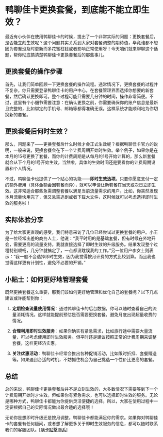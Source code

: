 # 鸭聊佳卡更换套餐，到底能不能立即生效？

最近有小伙伴在使用鸭聊佳卡的时候，提出了一个非常实际的问题：更换套餐后，是否能立刻生效呢？这个问题其实关系到大家对套餐调整的期待值，毕竟谁都不想因为套餐没及时更新而多花冤枉钱或者影响正常使用呀！今天咱们就来聊聊这个话题，帮你彻底搞清楚鸭聊佳卡更换套餐后的那些事儿。

## 更换套餐的操作步骤

首先，让我们简单回顾一下更换套餐的操作流程。通常情况下，更换套餐的过程并不复杂。你只需要登录鸭聊佳卡的用户中心，在套餐管理界面选择你想要的新套餐，然后确认更换即可。整个过程可能只需要几分钟的时间，操作非常简便。不过，这里有个小细节需要注意：在确认更换之前，你需要确保你的账户信息是最新且完整的，比如绑定的手机号、邮箱等都得准确无误，这样系统才能顺利地为你切换新的套餐。

## 更换套餐后何时生效？

那么，问题来了——更换套餐后什么时候才会正式生效呢？根据鸭聊佳卡官方的说明，一般来说，更换套餐会在下一个计费周期开始时生效。举个例子，如果你是在本月的15号更换了套餐，而你的计费周期是从每月的1号开始计算的，那么新套餐就会从下个月的1号开始生效。当然啦，具体的生效时间还是要看你的计费周期设置和个人情况。

不过，鸭聊佳卡也提供了一个贴心的功能——**即时生效选项**。只要你愿意支付一定的额外费用（具体金额会因套餐而异），就可以申请让新套餐在当天或次日立即生效。这非常适合那些急需调整套餐以满足当前流量需求的用户。比如，你突然发现本月流量快用完了，但又急需追剧或者下载大文件，这时候就可以考虑选择即时生效的服务啦！

## 实际体验分享

为了给大家更直观的感受，我们特意采访了几位已经尝试过更换套餐的用户。小王是一位经常出差的商务人士，他说：“我平时用的是基础套餐，但有时候在外地开会，需要更高的流量支持，我就直接选择了即时生效的升级服务。结果发现整个过程特别顺畅，几分钟就搞定了，一点都没耽误我的工作。”另一位用户李女士则表示：“我一般不会选择即时生效，因为我觉得按月计费的方式比较划算。而且我也觉得这样更有计划性，避免不必要的开销。”

## 小贴士：如何更好地管理套餐

既然更换套餐这么重要，那我们该如何更好地管理和优化自己的套餐呢？以下几点建议或许能帮到你：

1. **定期检查流量使用情况**：通过鸭聊佳卡的后台数据，你可以随时查看自己的流量消耗情况。这样就能提前预估是否需要更换套餐，避免月底出现超量收费的情况。
   
2. **合理利用即时生效服务**：如果你确实有紧急需求，比如旅行途中需要大量流量，可以考虑使用即时生效服务。但平时还是建议按照正常的计费周期来调整套餐，这样更经济实惠。

3. **关注优惠活动**：鸭聊佳卡经常会推出各种促销活动，比如限时折扣、套餐赠送等。如果遇到合适的时机，不妨抓住机会为自己挑选一个性价比更高的套餐。

## 总结

总的来说，鸭聊佳卡更换套餐后并不是立刻生效的，大多数情况下需要等到下一个计费周期开始时才生效。但如果你有紧急需求，也可以选择即时生效的服务。无论是哪种方式，鸭聊佳卡都能为你提供灵活便捷的选择。所以，大家在使用过程中一定要根据自己的实际情况做出最合适的选择哦！

无论你是想即时升级还是按月调整，鸭聊佳卡都能满足你的需求。如果你对鸭聊佳卡的套餐有任何疑问，或者想了解更多关于即时生效服务的信息，都可以随时联系我们的客服团队。[[購卡點擊聯系](https://t.me/s/esim1088)]